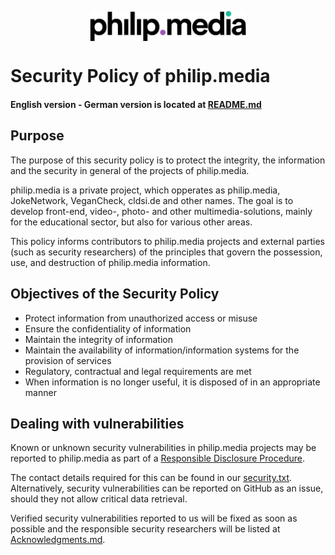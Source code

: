 <p align="center">
<img src="https://raw.githubusercontent.com/philip-media/security-policy/main/pmd.svg" alt="philip.media" width="250" align="center">
</p>

# Security Policy of philip.media
#### English version - German version is located at [README.md](README.md)

## Purpose
The purpose of this security policy is to protect the integrity, the information and the security in general of the projects of philip.media.

philip.media is a private project, which opperates as philip.media, JokeNetwork, VeganCheck, cldsi.de and other names. 
The goal is to develop front-end, video-, photo- and other multimedia-solutions, mainly for the educational sector, but also for various other areas. 

This policy informs contributors to philip.media projects and external parties (such as security researchers) of the principles that govern the possession, use, and destruction of philip.media information.

## Objectives of the Security Policy

- Protect information from unauthorized access or misuse
- Ensure the confidentiality of information
- Maintain the integrity of information
- Maintain the availability of information/information systems for the provision of services
- Regulatory, contractual and legal requirements are met
- When information is no longer useful, it is disposed of in an appropriate manner

## Dealing with vulnerabilities

Known or unknown security vulnerabilities in philip.media projects may be reported to philip.media as part of a [Responsible Disclosure Procedure](https://en.wikipedia.org/wiki/Responsible_disclosure).

The contact details required for this can be found in our [security.txt](https://cldsi.de/.well-known/security.txt). Alternatively, security vulnerabilities can be reported on GitHub as an issue, should they not allow critical data retrieval. 

Verified security vulnerabilities reported to us will be fixed as soon as possible and the responsible security researchers will be listed at [Acknowledgments.md](Acknowledgments.md). 
